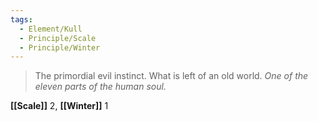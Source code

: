 ```yaml
---
tags:
  - Element/Kull
  - Principle/Scale
  - Principle/Winter
---
```


> The primordial evil instinct. What is left of an old world. *One of the eleven parts of the human soul.*

**[[Scale]]** 2, **[[Winter]]** 1